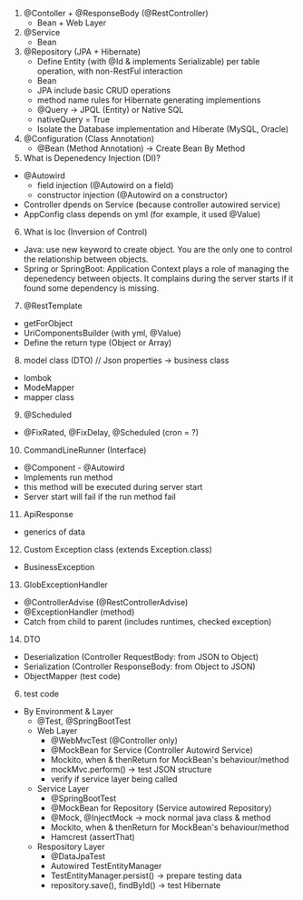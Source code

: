 1. @Contoller + @ResponseBody (@RestController)
   - Bean + Web Layer
2. @Service
   - Bean
3. @Repository (JPA + Hibernate)
   - Define Entity (with @Id & implements Serializable) per table operation, with non-RestFul interaction
   - Bean
   - JPA include basic CRUD operations
   - method name rules for Hibernate generating implementions
   - @Query -> JPQL (Entity) or Native SQL
   - nativeQuery = True
   - Isolate the Database implementation and Hiberate (MySQL, Oracle)
4.  @Configuration (Class Annotation)
    - @Bean (Method Annotation) -> Create Bean By Method
5. What is Depenedency Injection (DI)?
  - @Autowird
    - field injection (@Autowird on a field)
    - constructor injection (@Autowird on a constructor)
  - Controller dpends on Service (because controller autowired service)
  - AppConfig class depends on yml (for example, it used @Value)
6. What is Ioc (Inversion of Control)
  - Java: use new keyword to create object. You are the only one 
  to control the relationship between objects.
  - Spring or SpringBoot: Application Context plays a role of
   managing the depenedency between objects. It complains during the 
   server starts if it found some dependency is missing. 
7. @RestTemplate
  - getForObject
  - UriComponentsBuilder (with yml, @Value)
  - Define the return type (Object or Array)
8. model class (DTO) // Json properties -> business class
  - lombok
  - ModeMapper
  - mapper class 
9. @Scheduled
  - @FixRated, @FixDelay, @Scheduled (cron = ?)
10. CommandLineRunner (Interface)
  - @Component - @Autowird
  - Implements run method
  - this method will be executed during server start
  - Server start will fail if the run method fail
11. ApiResponse<T> 
  - generics of data
12. Custom Exception class (extends Exception.class)
  - BusinessException
13. GlobExceptionHandler
  - @ControllerAdvise (@RestControllerAdvise)
  - @ExceptionHandler (method)
  - Catch from child to parent (includes runtimes, checked exception)
14. DTO
  - Deserialization (Controller RequestBody: from JSON to Object)
  - Serialization (Controller ResponseBody: from Object to JSON)
  - ObjectMapper (test code)


6. test code
  - By Environment & Layer
    - @Test, @SpringBootTest
    - Web Layer
      - @WebMvcTest (@Controller only) 
      - @MockBean for Service (Controller Autowird Service)
      - Mockito, when & thenReturn for MockBean's behaviour/method
      - mockMvc.perform() -> test JSON structure
      - verify if service layer being called
    - Service Layer
      - @SpringBootTest
      - @MockBean for Repository (Service autowired Repository)
      - @Mock, @InjectMock -> mock normal java class & method
      - Mockito, when & thenReturn for MockBean's behaviour/method
      - Hamcrest (assertThat)
    - Respository Layer
      - @DataJpaTest
      - Autowired TestEntityManager
      - TestEntityManager.persist() -> prepare testing data
      - repository.save(), findById() -> test Hibernate